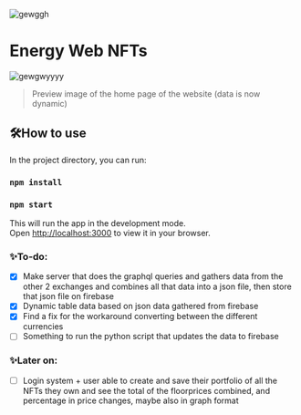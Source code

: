 ![gewggh](https://user-images.githubusercontent.com/67122764/177218297-703745a2-5090-4904-968c-89b252508ccc.png)
# Energy Web NFTs

![gewgwyyyy](https://user-images.githubusercontent.com/67122764/179288256-e32a463e-7c38-4827-9fc7-4f33a30a0a33.png)
> Preview image of the home page of the website (data is now dynamic)

## 🛠️How to use
In the project directory, you can run:

### `npm install`
### `npm start`

This will run the app in the development mode.\
Open [http://localhost:3000](http://localhost:3000) to view it in your browser.

### ✨To-do:
- [x] Make server that does the graphql queries and gathers data from the other 2 exchanges and combines all that data into a json file, then store that json file on firebase
- [x] Dynamic table data based on json data gathered from firebase
- [x] Find a fix for the workaround converting between the different currencies
- [ ] Something to run the python script that updates the data to firebase 
### ✨Later on:
- [ ] Login system + user able to create and save their portfolio of all the NFTs they own and see the total of the floorprices combined, and percentage in price changes, maybe also in graph format

